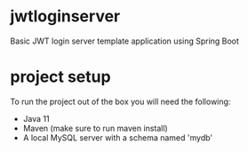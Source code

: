 # jwtloginserver
 Basic JWT login server template application using Spring Boot

# project setup

To run the project out of the box you will need the following:

 - Java 11
 - Maven (make sure to run maven install)
 - A local MySQL server with a schema named 'mydb'
